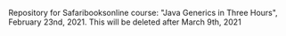 Repository for Safaribooksonline course: "Java Generics in Three Hours", February 23nd, 2021. This will be deleted after March 9th, 2021
